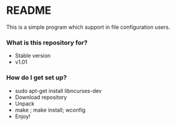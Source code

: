 # README #

This is a simple program which support in file configuration users.  

### What is this repository for? ###

* Stable version
* v1.01

### How do I get set up? ###

* sudo apt-get install libncurses-dev
* Download repository
* Unpack
* make ; make install; wconfig
* Enjoy!
